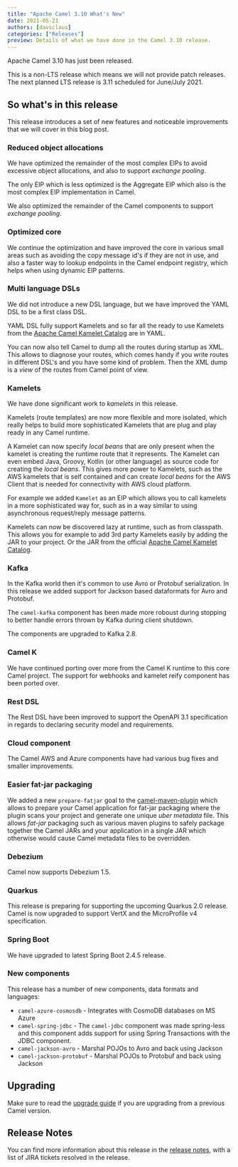 ```yaml
---
title: "Apache Camel 3.10 What's New"
date: 2021-05-21
authors: [davsclaus]
categories: ["Releases"]
preview: Details of what we have done in the Camel 3.10 release.
---
```


Apache Camel 3.10 has just been released.

This is a non-LTS release which means we will not provide patch releases.
The next planned LTS release is 3.11 scheduled for June/July 2021.

## So what's in this release

This release introduces a set of new features and noticeable improvements that we will cover in this blog post.

### Reduced object allocations

We have optimized the remainder of the most complex EIPs to avoid excessive object allocations,
and also to support _exchange pooling_.

The only EIP which is less optimized is the Aggregate EIP which also is the most complex EIP implementation in Camel.

We also optimized the remainder of the Camel components to support _exchange pooling_.

### Optimized core

We continue the optimization and have improved the core in various small areas such as
avoiding the copy message id's if they are not in use, and also a faster way to lookup endpoints in the Camel endpoint registry,
which helps when using dynamic EIP patterns.

### Multi language DSLs

We did not introduce a new DSL language, but we have improved the YAML DSL to be a first class DSL.

YAML DSL fully support Kamelets and so far all the ready to use Kamelets from the
[Apache Camel Kamelet Catalog](https://github.com/apache/camel-kamelets) are in YAML.

You can now also tell Camel to dump all the routes during startup as XML. This allows to diagnose
your routes, which comes handy if you write routes in different DSL's and you have some kind
of problem. Then the XML dump is a _view_ of the routes from Camel point of view.

### Kamelets

We have done significant work to _kamelets_ in this release.

Kamelets (route templates) are now more flexible and more isolated, which really helps
to build more sophisticated Kamelets that are plug and play ready in any Camel runtime.

A Kamelet can now specify _local beans_ that are only present when the kamelet is creating
the runtime route that it represents. The Kamelet can even embed Java, Groovy, Kotlin (or other language)
as source code for creating the _local beans_. This gives more power to Kamelets, such as the AWS kamelets
that is self contained and can create _local beans_ for the AWS Client that is needed for connectivity with AWS cloud platform.

For example we added `Kamelet` as an EIP which allows you to call kamelets in a more sophisticated
way for, such as in a way similar to using asynchronous request/reply message patterns.

Kamelets can now be discovered lazy at runtime, such as from classpath. This allows you for example
to add 3rd party Kamelets easily by adding the JAR to your project. Or the JAR from
the official [Apache Camel Kamelet Catalog](https://github.com/apache/camel-kamelets).

### Kafka

In the Kafka world then it's common to use Avro or Protobuf serialization.
In this release we added support for Jackson based dataformats for Avro and Protobuf.

The `camel-kafka` component has been made more roboust during stopping to better
handle errors thrown by Kafka during client shutdown.

The components are upgraded to Kafka 2.8.

### Camel K

We have continued porting over more from the Camel K runtime to this core Camel project.
The support for webhooks and kamelet reify component has been ported over.

### Rest DSL

The Rest DSL have been improved to support the OpenAPI 3.1 specification
in regards to declaring security model and requirements.

### Cloud component

The Camel AWS and Azure components have had various bug fixes and smaller improvements.

### Easier fat-jar packaging

We added a new `prepare-fatjar` goal to the
[camel-maven-plugin](https://github.com/apache/camel/blob/main/tooling/maven/camel-maven-plugin/src/main/docs/camel-maven-plugin.adoc)
which allows to prepare your Camel application for fat-jar packaging where the plugin scans your project
and generate one unique _uber metadata_ file. This allows _fat-jar_ packaging such
as various maven plugins to safely package together the Camel JARs and your application
in a single JAR which otherwise would cause Camel metadata files to be overridden.

### Debezium

Camel now supports Debezium 1.5.

### Quarkus

This release is preparing for supporting the upcoming Quarkus 2.0 release.
Camel is now upgraded to support VertX and the MicroProfile v4 specification.

### Spring Boot

We have upgraded to latest Spring Boot 2.4.5 release.

### New components

This release has a number of new components, data formats and languages:

- `camel-azure-cosmosdb` - Integrates with CosmoDB databases on MS Azure
- `camel-spring-jdbc` - The `camel-jdbc` component was made spring-less and this component adds support for using Spring Transactions with the JDBC component.
- `camel-jackson-avro` - Marshal POJOs to Avro and back using Jackson
- `camel-jackson-protobuf` - Marshal POJOs to Protobuf and back using Jackson

## Upgrading

Make sure to read the [upgrade guide](/manual/latest/camel-3x-upgrade-guide-3_10.html) if you are upgrading from a previous Camel version.

## Release Notes

You can find more information about this release in the [release notes](/releases/release-3.10.0/), with a list of JIRA tickets resolved in the release.
